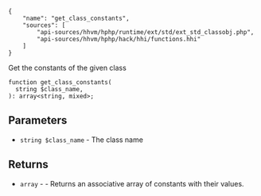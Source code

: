 ``` yamlmeta
{
    "name": "get_class_constants",
    "sources": [
        "api-sources/hhvm/hphp/runtime/ext/std/ext_std_classobj.php",
        "api-sources/hhvm/hphp/hack/hhi/functions.hhi"
    ]
}
```




Get the constants of the given class




``` Hack
function get_class_constants(
  string $class_name,
): array<string, mixed>;
```




## Parameters




+ ` string $class_name ` - The class name




## Returns




* ` array ` - - Returns an associative array of constants with their values.
<!-- HHAPIDOC -->
